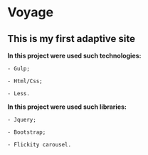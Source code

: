# Voyage #
## This is my first adaptive site  ##
**In this project were used such technologies:**

	- Gulp;
	
	- Html/Css;
	
	- Less.
	
**In this project were used such libraries:**

	- Jquery;
	
	- Bootstrap;
	
	- Flickity carousel.
	
